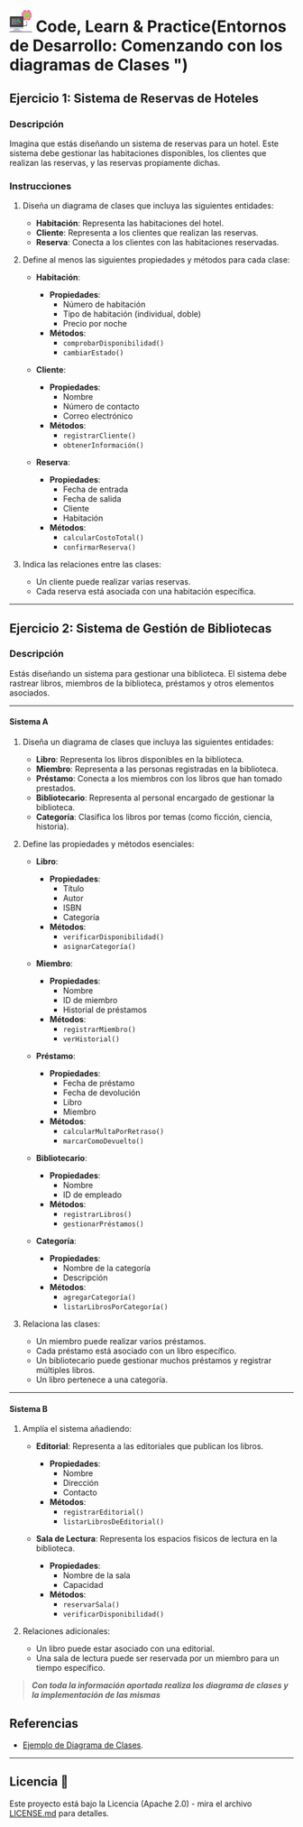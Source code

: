 # <img src=../../../../../images/computer.png width="40"> Code, Learn & Practice(Entornos de Desarrollo: Comenzando con los diagramas de Clases ")

## Ejercicio 1: Sistema de Reservas de Hoteles

### Descripción

Imagina que estás diseñando un sistema de reservas para un hotel. Este sistema debe gestionar las habitaciones disponibles, los clientes que realizan las reservas, y las reservas propiamente dichas.  

### Instrucciones  

1. Diseña un diagrama de clases que incluya las siguientes entidades:  
   - **Habitación**: Representa las habitaciones del hotel.  
   - **Cliente**: Representa a los clientes que realizan las reservas.  
   - **Reserva**: Conecta a los clientes con las habitaciones reservadas.  

2. Define al menos las siguientes propiedades y métodos para cada clase:  
   - **Habitación**:  
     - **Propiedades**:  
       - Número de habitación  
       - Tipo de habitación (individual, doble)  
       - Precio por noche  
     - **Métodos**:  
       - `comprobarDisponibilidad()`  
       - `cambiarEstado()`  

   - **Cliente**:  
     - **Propiedades**:  
       - Nombre  
       - Número de contacto  
       - Correo electrónico  
     - **Métodos**:  
       - `registrarCliente()`  
       - `obtenerInformación()`  

   - **Reserva**:  
     - **Propiedades**:  
       - Fecha de entrada  
       - Fecha de salida  
       - Cliente  
       - Habitación  
     - **Métodos**:  
       - `calcularCostoTotal()`  
       - `confirmarReserva()`  

3. Indica las relaciones entre las clases:  
   - Un cliente puede realizar varias reservas.  
   - Cada reserva está asociada con una habitación específica.  

---

## Ejercicio 2: Sistema de Gestión de Bibliotecas

### Descripción

Estás diseñando un sistema para gestionar una biblioteca. El sistema debe rastrear libros, miembros de la biblioteca, préstamos y otros elementos asociados.  

---

#### Sistema A

1. Diseña un diagrama de clases que incluya las siguientes entidades:  
   - **Libro**: Representa los libros disponibles en la biblioteca.  
   - **Miembro**: Representa a las personas registradas en la biblioteca.  
   - **Préstamo**: Conecta a los miembros con los libros que han tomado prestados.  
   - **Bibliotecario**: Representa al personal encargado de gestionar la biblioteca.  
   - **Categoría**: Clasifica los libros por temas (como ficción, ciencia, historia).  

2. Define las propiedades y métodos esenciales:  
   - **Libro**:  
     - **Propiedades**:  
       - Título  
       - Autor  
       - ISBN  
       - Categoría  
     - **Métodos**:  
       - `verificarDisponibilidad()`  
       - `asignarCategoría()`  

   - **Miembro**:  
     - **Propiedades**:  
       - Nombre  
       - ID de miembro  
       - Historial de préstamos  
     - **Métodos**:  
       - `registrarMiembro()`  
       - `verHistorial()`  

   - **Préstamo**:  
     - **Propiedades**:  
       - Fecha de préstamo  
       - Fecha de devolución  
       - Libro  
       - Miembro  
     - **Métodos**:  
       - `calcularMultaPorRetraso()`  
       - `marcarComoDevuelto()`  

   - **Bibliotecario**:  
     - **Propiedades**:  
       - Nombre  
       - ID de empleado  
     - **Métodos**:  
       - `registrarLibros()`  
       - `gestionarPréstamos()`  

   - **Categoría**:  
     - **Propiedades**:  
       - Nombre de la categoría  
       - Descripción  
     - **Métodos**:  
       - `agregarCategoría()`  
       - `listarLibrosPorCategoría()`  

3. Relaciona las clases:  
   - Un miembro puede realizar varios préstamos.  
   - Cada préstamo está asociado con un libro específico.  
   - Un bibliotecario puede gestionar muchos préstamos y registrar múltiples libros.  
   - Un libro pertenece a una categoría.  

---

#### Sistema B

1. Amplía el sistema añadiendo:  

   - **Editorial**: Representa a las editoriales que publican los libros.  
     - **Propiedades**:  
       - Nombre  
       - Dirección  
       - Contacto  
     - **Métodos**:  
       - `registrarEditorial()`  
       - `listarLibrosDeEditorial()`  

   - **Sala de Lectura**: Representa los espacios físicos de lectura en la biblioteca.  
     - **Propiedades**:  
       - Nombre de la sala  
       - Capacidad  
     - **Métodos**:  
       - `reservarSala()`  
       - `verificarDisponibilidad()`  

2. Relaciones adicionales:  
   - Un libro puede estar asociado con una editorial.  
   - Una sala de lectura puede ser reservada por un miembro para un tiempo específico.  

> ***Con toda la información aportada realiza los diagrama de clases y la implementación de las mismas***

## Referencias

- [Ejemplo de Diagrama de Clases](https://github.com/jpexposito/code-learn/blob/main/primero/ets/unidades/unidad-4/DIAGRAMA-CLASES-EXPLICADO.md).

---

## Licencia 📄

Este proyecto está bajo la Licencia (Apache 2.0) - mira el archivo [LICENSE.md]([../../../LICENSE.md](https://github.com/jpexposito/code-learn-practice/blob/main/LICENSE)) para detalles.
